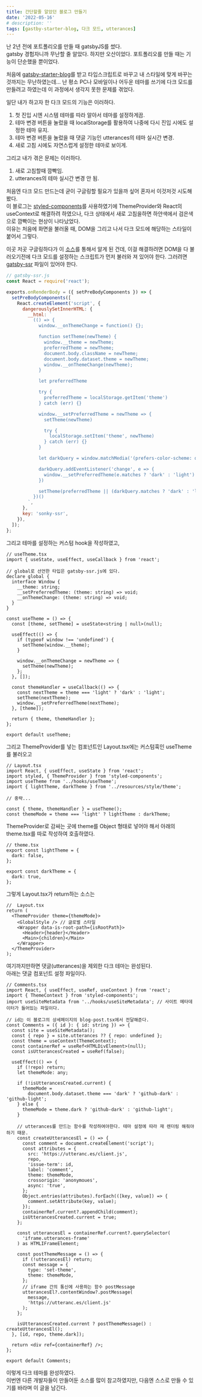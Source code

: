 ```yaml
---
title: 간단할줄 알았던 블로그 만들기
date: '2022-05-16'
# description: ''
tags: [gastby-starter-blog, 다크 모드, utterances]
---
```


난 2년 전에 포트폴리오를 만들 때 gatsbyJS를 썼다.  
gatsby 경험자니까 무난할 줄 알았다. 하지만 오산이었다. 포트폴리오를 만들 때는 기능이 단순했을 뿐이었다.

처음에 <a href="https://www.gatsbyjs.com/starters/gatsbyjs/gatsby-starter-blog" target="_blank" rel="noreferrer">gatsby-starter-blog</a>를 받고 타입스크립트로 바꾸고 내 스타일에 맞게 바꾸는 것까지는 무난하였는데... 난 평소 PC나 모바일이나 어두운 테마를 쓰기에 다크 모드를 만들려고 하였는데 이 과정에서 생각지 못한 문제를 겪었다.

일단 내가 하고자 한 다크 모드의 기능은 이러하다.

1. 첫 진입 시엔 시스템 테마를 따라 알아서 테마를 설정하게끔.
2. 테마 변경 버튼을 눌렀을 때 localStorage를 활용하여 나중에 다시 진입 시에도 설정한 테마 유지.
3. 테마 변경 버튼을 눌렀을 때 댓글 기능인 utterances의 테마 실시간 변경.
4. 새로 고침 시에도 자연스럽게 설정한 테마로 보이게.

그리고 내가 겪은 문제는 이러하다.

1. 새로 고침할때 깜빡임.
2. utterances의 테마 실시간 변경 안 됨.

처음엔 다크 모드 만드는데 굳이 구글링할 필요가 있을까 싶어 혼자서 이것저것 시도해봤다.  
이 블로그는 <a href="https://styled-components.com/" target="_blank" rel="noreferrer">styled-components</a>를 사용하였기에 ThemeProvider와 React의 useContext로 해결하려 하였으나, 다크 상태에서 새로 고침을하면 하얀색에서 검은색으로 깜빡이는 현상이 나타났었다.  
이유는 처음에 화면을 불러올 때, DOM을 그리고 나서 다크 모드에 해당하는 스타일이 붙어서 그렇다.

이곳 저곳 구글링하다가 이 <a href="https://github.com/sungik-choi/gatsby-starter-apple" target="_blank" rel="noreferrer">소스</a>를 통해서 알게 된 건데, 이걸 해결하려면 DOM을 다 불러오기전에 다크 모드를 설정하는 스크립트가 먼저 불러와 져 있어야 한다. 그러려면 <a href="https://www.gatsbyjs.com/docs/reference/config-files/gatsby-ssr" target="_blank" rel="noreferrer">gatsby-ssr</a> 파일이 있어야 한다.

```js
// gatsby-ssr.js
const React = require('react');

exports.onRenderBody = ({ setPreBodyComponents }) => {
  setPreBodyComponents([
    React.createElement('script', {
      dangerouslySetInnerHTML: {
        __html: `
          (() => {
            window.__onThemeChange = function() {};

            function setTheme(newTheme) {
              window.__theme = newTheme;
              preferredTheme = newTheme;
              document.body.className = newTheme;
              document.body.dataset.theme = newTheme;
              window.__onThemeChange(newTheme);
            }

            let preferredTheme

            try {
              preferredTheme = localStorage.getItem('theme')
            } catch (err) {}

            window.__setPreferredTheme = newTheme => {
              setTheme(newTheme)

              try {
                localStorage.setItem('theme', newTheme)
              } catch (err) {}
            }

            let darkQuery = window.matchMedia('(prefers-color-scheme: dark)')

            darkQuery.addEventListener('change', e => {
              window.__setPreferredTheme(e.matches ? 'dark' : 'light')
            })

            setTheme(preferredTheme || (darkQuery.matches ? 'dark' : 'light'))
          })()
        `,
      },
      key: 'sonky-ssr',
    }),
  ]);
};
```

그리고 테마를 설정하는 커스텀 hook을 작성하였고,

```tsx
// useTheme.tsx
import { useState, useEffect, useCallback } from 'react';

// global로 선언한 타입은 gatsby-ssr.js에 있다.
declare global {
  interface Window {
    __theme: string;
    __setPreferredTheme: (theme: string) => void;
    __onThemeChange: (theme: string) => void;
  }
}

const useTheme = () => {
  const [theme, setTheme] = useState<string | null>(null);

  useEffect(() => {
    if (typeof window !== 'undefined') {
      setTheme(window.__theme);
    }

    window.__onThemeChange = newTheme => {
      setTheme(newTheme);
    };
  }, []);

  const themeHandler = useCallback(() => {
    const nextTheme = theme === 'light' ? 'dark' : 'light';
    setTheme(nextTheme);
    window.__setPreferredTheme(nextTheme);
  }, [theme]);

  return { theme, themeHandler };
};

export default useTheme;
```

그리고 ThemeProvider를 넣는 컴포넌트인 Layout.tsx에는 커스텀훅인 useTheme를 불러오고

```tsx
// Layout.tsx
import React, { useEffect, useState } from 'react';
import styled, { ThemeProvider } from 'styled-components';
import useTheme from '../hooks/useTheme';
import { lightTheme, darkTheme } from '../resources/style/theme';

// 중략...

const { theme, themeHandler } = useTheme();
const themeMode = theme === 'light' ? lightTheme : darkTheme;
```

ThemeProvider로 감싸는 곳에 theme를 Object 형태로 넣어야 해서 아래의 theme.tsx를 따로 작성하여 호출하였다.

```tsx
// theme.tsx
export const lightTheme = {
  dark: false,
};

export const darkTheme = {
  dark: true,
};
```

그렇게 Layout.tsx가 return하는 소스는

```tsx
//  Layout.tsx
return (
  <ThemeProvider theme={themeMode}>
    <GlobalStyle /> // 글로벌 스타일
    <Wrapper data-is-root-path={isRootPath}>
      <Header>{header}</Header>
      <Main>{children}</Main>
    </Wrapper>
  </ThemeProvider>
);
```

여기까지만하면 댓글(utterances)을 제외한 다크 테마는 완성된다.  
아래는 댓글 컴포넌트 설정 파일이다.

```tsx
// Comments.tsx
import React, { useEffect, useRef, useContext } from 'react';
import { ThemeContext } from 'styled-components';
import useSiteMetadata from '../hooks/useSiteMetadata'; // 사이트 메타데이터가 들어있는 파일이다.

// id는 이 블로그의 상세페이지의 blog-post.tsx에서 전달해준다.
const Comments = ({ id }: { id: string }) => {
  const site = useSiteMetadata();
  const { repo } = site.utterances ?? { repo: undefined };
  const theme = useContext(ThemeContext);
  const containerRef = useRef<HTMLDivElement>(null);
  const isUtterancesCreated = useRef(false);

  useEffect(() => {
    if (!repo) return;
    let themeMode: any;

    if (!isUtterancesCreated.current) {
      themeMode =
        document.body.dataset.theme === 'dark' ? 'github-dark' : 'github-light';
    } else {
      themeMode = theme.dark ? 'github-dark' : 'github-light';
    }

    // utterances를 만드는 함수를 작성하여야한다. 테마 설정에 따라 재 렌더링 해줘야하기 때문.
    const createUtterancesEl = () => {
      const comment = document.createElement('script');
      const attributes = {
        src: 'https://utteranc.es/client.js',
        repo,
        'issue-term': id,
        label: 'comment',
        theme: themeMode,
        crossorigin: 'anonymoues',
        async: 'true',
      };
      Object.entries(attributes).forEach(([key, value]) => {
        comment.setAttribute(key, value);
      });
      containerRef.current?.appendChild(comment);
      isUtterancesCreated.current = true;
    };

    const utterancesEl = containerRef.current?.querySelector(
      'iframe.utterances-frame'
    ) as HTMLIFrameElement;

    const postThemeMessage = () => {
      if (!utterancesEl) return;
      const message = {
        type: 'set-theme',
        theme: themeMode,
      };
      // iframe 간의 통신에 사용하는 함수 postMessage
      utterancesEl?.contentWindow?.postMessage(
        message,
        'https://utteranc.es/client.js'
      );
    };

    isUtterancesCreated.current ? postThemeMessage() : createUtterancesEl();
  }, [id, repo, theme.dark]);

  return <div ref={containerRef} />;
};

export default Comments;
```

이렇게 다크 테마를 완성하였다.  
이번엔 다른 개발자들이 만들어둔 소스를 많이 참고하였지만, 다음엔 스스로 만들 수 있기를 바라며 이 글을 남긴다.